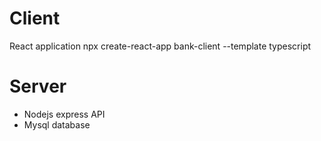 # Client
React application
npx create-react-app bank-client --template typescript


# Server
- Nodejs express API
- Mysql database

